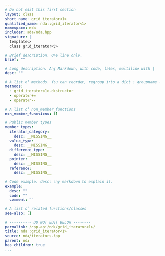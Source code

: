 ```yaml
---
# Do not edit this first section
layout: class
short_name: grid_iterator<1>
qualified_name: nda::grid_iterator<1>
namespace: nda
includer: nda/nda.hpp
signature: |
  template<> 
  class grid_iterator<1>

# Brief description. One line only.
brief: ""

# Long description. Any Markdown, with code, latex, multiline with |
desc: ""

# A list of methods. You can reorder, regroup into a dict : groupname -> list
methods:
  - grid_iterator<1>-destructor
  - operator+=
  - operator--

# A list of non_member_functions
non_member_functions: []

# Public member types
member_types:
  iterator_category:
    desc: __MISSING__
  value_type:
    desc: __MISSING__
  difference_type:
    desc: __MISSING__
  pointer:
    desc: __MISSING__
  reference:
    desc: __MISSING__

# Code example. desc: any markdown to explain it.
example:
  desc: ""
  code: ""
  comment: ""

# A list of related functions/classes
see-also: []

# ---------- DO NOT EDIT BELOW --------
permalink: /cpp-api/nda/grid_iterator<1>/
title: nda::grid_iterator<1>
source: nda/iterators.hpp
parent: nda
has_children: true
...
```


